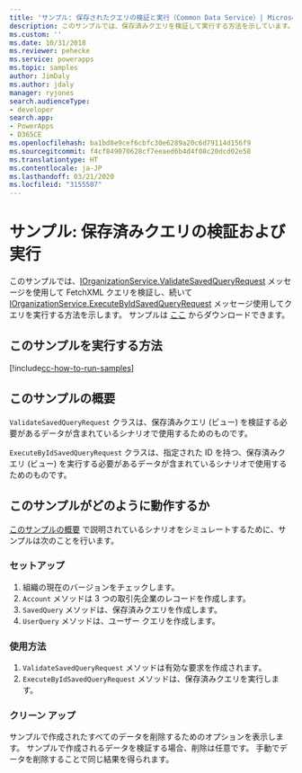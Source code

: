```yaml
---
title: 'サンプル: 保存されたクエリの検証と実行（Common Data Service）| Microsoft Docs'
description: このサンプルでは、保存済みクエリを検証して実行する方法を示しています。
ms.custom: ''
ms.date: 10/31/2018
ms.reviewer: pehecke
ms.service: powerapps
ms.topic: samples
author: JimDaly
ms.author: jdaly
manager: ryjones
search.audienceType:
- developer
search.app:
- PowerApps
- D365CE
ms.openlocfilehash: ba1bd8e9cef6cbfc30e6289a20c6d79114d156f9
ms.sourcegitcommit: f4cf849070628cf7eeaed6b4d4f08c20dcd02e58
ms.translationtype: HT
ms.contentlocale: ja-JP
ms.lasthandoff: 03/21/2020
ms.locfileid: "3155507"
---
```

# <a name="sample-validate-and-execute-a-saved-query"></a>サンプル: 保存済みクエリの検証および実行

<!-- Needs supporting conceptual topic 
https://docs.microsoft.com/dynamics365/customer-engagement/developer/org-service/sample-validate-execute-saved-query
-->
このサンプルでは、[IOrganizationService.ValidateSavedQueryRequest](https://docs.microsoft.com/dotnet/api/microsoft.crm.sdk.messages.validatesavedqueryrequest?view=dynamics-general-ce-9) メッセージを使用して FetchXML クエリを検証し、続いて [IOrganizationService.ExecuteByIdSavedQueryRequest](https://docs.microsoft.com/dotnet/api/microsoft.crm.sdk.messages.executebyidsavedqueryrequest?view=dynamics-general-ce-9) メッセージ使用してクエリを実行する方法を示します。 サンプルは [ここ](https://github.com/Microsoft/PowerApps-Samples/tree/master/cds/orgsvc/C%23/ValidateandExecuteSavedQuery) からダウンロードできます。

## <a name="how-to-run-this-sample"></a>このサンプルを実行する方法

[!include[cc-how-to-run-samples](../../includes/cc-how-to-run-samples.md)]


## <a name="what-this-sample-does"></a>このサンプルの概要

`ValidateSavedQueryRequest` クラスは、保存済みクエリ (ビュー) を検証する必要があるデータが含まれているシナリオで使用するためのものです。 

`ExecuteByIdSavedQueryRequest` クラスは、指定された ID を持つ、保存済みクエリ (ビュー) を実行する必要があるデータが含まれているシナリオで使用するためのものです。

## <a name="how-this-sample-works"></a>このサンプルがどのように動作するか

[このサンプルの概要](#what-this-sample-does) で説明されているシナリオをシミュレートするために、サンプルは次のことを行います。

### <a name="setup"></a>セットアップ

1. 組織の現在のバージョンをチェックします。
1. `Account` メソッドは 3 つの取引先企業のレコードを作成します。
1. `SavedQuery` メソッドは、保存済みクエリを作成します。
1. `UserQuery` メソッドは、ユーザー クエリを作成します。


### <a name="demonstrate"></a>使用方法
1. `ValidateSavedQueryRequest` メソッドは有効な要求を作成されます。
1. `ExecuteByIdSavedQueryRequest` メソッドは、保存済みクエリを実行します。

### <a name="clean-up"></a>クリーン アップ

サンプルで作成されたすべてのデータを削除するためのオプションを表示します。 サンプルで作成されるデータを検証する場合、削除は任意です。 手動でデータを削除することで同じ結果を得られます。
